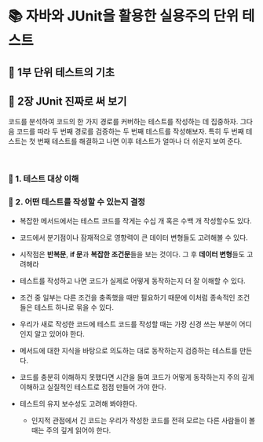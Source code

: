 # 📚 자바와 JUnit을 활용한 실용주의 단위 테스트 
## 📖 1부 단위 테스트의 기초 
## 🔎 2장 JUnit 진짜로 써 보기 

코드를 분석하여 코드의 한 가지 경로를 커버하는 테스트를 작성하는 데 집중하자. 
그다음 코드를 따라 두 번째 경로를 검증하는 두 번째 테스트를 작성해보자. 
특히 두 번째 테스트는 첫 번째 테스트를 해결하고 나면 이후 테스트가 얼마나 더 쉬운지 보여 준다. 

<br>

### 📍 1. 테스트 대상 이해 
### 📍 2. 어떤 테스트를 작성할 수 있는지 결정

- 복잡한 메서드에서는 테스트 코드를 작게는 수십 개 혹은 수백 개 작성할수도 있다. 
- 코드에서 분기점이나 잠재적으로 영향력이 큰 데이터 변형들도 고려해볼 수 있다. 
- 시작점은 **반복문**, **if 문**과 **복잡한 조건문**들을 보는 것이다. 그 후 **데이터 변형**들도 고려해라 

- 테스트를 작성하고 나면 코드가 실제로 어떻게 동작하는지 더 잘 이해할 수 있다. 
- 조건 중 일부는 다른 조건을 충족했을 때만 필요하기 때문에 이처럼 종속적인 조건들은 테스트 하나로 묶을 수 있다. 
- 우리가 새로 작성한 코드에 테스트 코드를 작성할 때는 가장 신경 쓰는 부분이 어디인지 알고 있어야 한다. 
- 메서드에 대한 지식을 바탕으로 의도하는 대로 동작하는지 검증하는 테스트를 만든다. 
- 코드를 충분히 이해하지 못했다면 시간을 들여 코드가 어떻게 동작하는지 주의 깊게 이해하고 실질적인 테스트로 점점 만들어 가야 한다. 
- 테스트의 유지 보수성도 고려해 봐야한다. 
  - 인지적 관점에서 긴 코드는 우리가 작성한 코드를 전혀 모르는 다른 사람들이 볼 때는 주의 깊게 읽어야 한다. 


